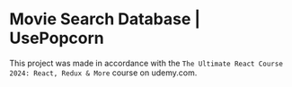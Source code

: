 # Movie Search Database | UsePopcorn

This project was made in accordance with the `The Ultimate React Course 2024: React, Redux & More` course on udemy.com.
